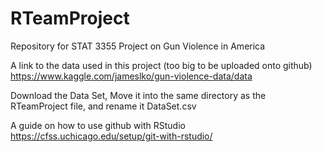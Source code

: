 # RTeamProject
Repository for STAT 3355 Project on Gun Violence in America

A link to the data used in this project (too big to be uploaded onto github)
https://www.kaggle.com/jameslko/gun-violence-data/data

Download the Data Set, Move it into the same directory as the RTeamProject file, and rename it DataSet.csv

A guide on how to use github with RStudio
https://cfss.uchicago.edu/setup/git-with-rstudio/
